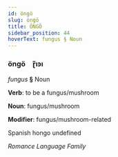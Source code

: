 ```yaml
---
id: öngö
slug: öngö
title: ÖNGÖ
sidebar_position: 44
hoverText: fungus § Noun
---
```


### öngö&emsp;<span kind="abugida">ɽ̃ıꜿı</span>

*fungus* **§** Noun

**Verb**: to be a fungus/mushroom

**Noun**: fungus/mushroom

**Modifier**: fungus/mushroom-related

Spanish hongo undefined

*Romance Language Family*
